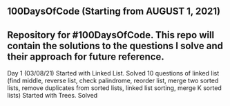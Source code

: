  ## 100DaysOfCode (Starting from AUGUST 1, 2021)
## Repository for #100DaysOfCode. This repo will contain the solutions to the questions I solve and their approach for future reference.

Day 1 (03/08/21)
Started with Linked List. Solved 10 questions of linked list (find middle, reverse list, check palindrome, reorder list, merge two sorted lists, remove duplicates from sorted lists, linked list sorting, merge K sorted lists)
Started with Trees. Solved 


